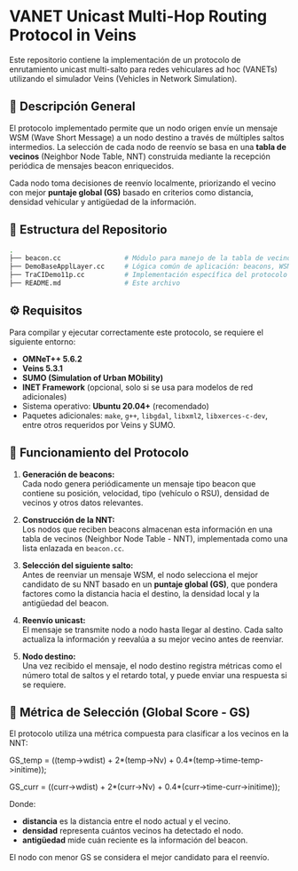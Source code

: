 # VANET Unicast Multi-Hop Routing Protocol in Veins

Este repositorio contiene la implementación de un protocolo de enrutamiento unicast multi-salto para redes vehiculares ad hoc (VANETs) utilizando el simulador Veins (Vehicles in Network Simulation).

## 📌 Descripción General

El protocolo implementado permite que un nodo origen envíe un mensaje WSM (Wave Short Message) a un nodo destino a través de múltiples saltos intermedios. La selección de cada nodo de reenvío se basa en una **tabla de vecinos** (Neighbor Node Table, NNT) construida mediante la recepción periódica de mensajes beacon enriquecidos.

Cada nodo toma decisiones de reenvío localmente, priorizando el vecino con mejor **puntaje global (GS)** basado en criterios como distancia, densidad vehicular y antigüedad de la información.

## 📁 Estructura del Repositorio

```bash
.
├── beacon.cc                # Módulo para manejo de la tabla de vecinos (NNT)
├── DemoBaseApplLayer.cc     # Lógica común de aplicación: beacons, WSM, WSA, movilidad
├── TraCIDemo11p.cc          # Implementación específica del protocolo unicast multisalto
├── README.md                # Este archivo
```
## ⚙️ Requisitos

Para compilar y ejecutar correctamente este protocolo, se requiere el siguiente entorno:

- **OMNeT++ 5.6.2**
- **Veins 5.3.1**
- **SUMO (Simulation of Urban MObility)**
- **INET Framework** (opcional, solo si se usa para modelos de red adicionales)
- Sistema operativo: **Ubuntu 20.04+** (recomendado)
- Paquetes adicionales: `make`, `g++`, `libgdal`, `libxml2`, `libxerces-c-dev`, entre otros requeridos por Veins y SUMO.

## 🚦 Funcionamiento del Protocolo

1. **Generación de beacons:**  
   Cada nodo genera periódicamente un mensaje tipo beacon que contiene su posición, velocidad, tipo (vehículo o RSU), densidad de vecinos y otros datos relevantes.

2. **Construcción de la NNT:**  
   Los nodos que reciben beacons almacenan esta información en una tabla de vecinos (Neighbor Node Table - NNT), implementada como una lista enlazada en `beacon.cc`.

3. **Selección del siguiente salto:**  
   Antes de reenviar un mensaje WSM, el nodo selecciona el mejor candidato de su NNT basado en un **puntaje global (GS)**, que pondera factores como la distancia hacia el destino, la densidad local y la antigüedad del beacon.

4. **Reenvío unicast:**  
   El mensaje se transmite nodo a nodo hasta llegar al destino. Cada salto actualiza la información y reevalúa a su mejor vecino antes de reenviar.

5. **Nodo destino:**  
   Una vez recibido el mensaje, el nodo destino registra métricas como el número total de saltos y el retardo total, y puede enviar una respuesta si se requiere.

## 🧠 Métrica de Selección (Global Score - GS)

El protocolo utiliza una métrica compuesta para clasificar a los vecinos en la NNT:

GS_temp = ((temp->wdist) + 2*(temp->Nv) + 0.4*(temp->time-temp->initime));

GS_curr = ((curr->wdist) + 2*(curr->Nv) + 0.4*(curr->time-curr->initime));

Donde:
- **distancia** es la distancia entre el nodo actual y el vecino.
- **densidad** representa cuántos vecinos ha detectado el nodo.
- **antigüedad** mide cuán reciente es la información del beacon.

El nodo con menor GS se considera el mejor candidato para el reenvío.
